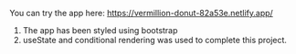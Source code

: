 You can try the app here: https://vermillion-donut-82a53e.netlify.app/
1. The app has been styled using bootstrap 
2. useState and conditional rendering was used to complete this project.
